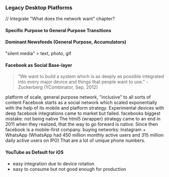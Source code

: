 ### Legacy Desktop Platforms
// Integrate "What does the network want" chapter?



#### Specific Purpose to General Purpose Transitions

#### Dominant Newsfeeds (General Purpose, Accumulators)
"silent media" > text, photo, gif

#### Facebook as Social Base-layer

> “We want to build a system which is as deeply as possible integrated into every major device and things that people want to use.” - Zuckerberg (YCombinator, Sep, 2012)

platform of scale, general purpose network, "inclusive" to all sorts of content
Facebook starts as a social network which scaled exponentially with the help of its mobile and platform strategy.
Experimental devices with deep facebook integrations came to market but failed.
facebooks biggest mistake: not being native
The html5 (wrapper) strategy came to an end in 2011 when they realized, that the way to go forward is native.
Since then facebook is a mobile-first company.
buying networks: Instagram + WhatsApp
(WhatsApp had 450 million monthly active users and 315 million daily active users on IPO)
That are a lot of unique phone numbers.




#### YouTube as Default for iOS

- easy integration due to device rotation
- easy to consume but not good enough for production

